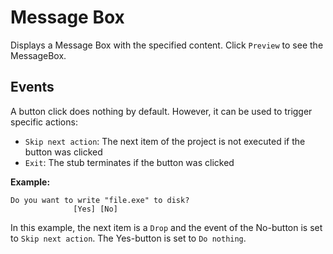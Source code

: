 # Message Box

Displays a Message Box with the specified content. Click `Preview` to see the MessageBox.

## Events

A button click does nothing by default. However, it can be used to trigger specific actions:

* `Skip next action`: The next item of the project is not executed if the button was clicked
* `Exit`: The stub terminates if the button was clicked

**Example:**

```
Do you want to write "file.exe" to disk?
              [Yes] [No]
```

In this example, the next item is a `Drop` and the event of the No-button is set to `Skip next action`. The Yes-button is set to `Do nothing`.